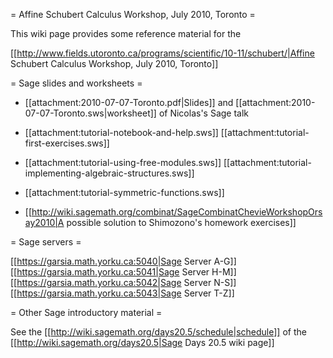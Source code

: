 = Affine Schubert Calculus Workshop, July 2010, Toronto =

This wiki page provides some reference material for the

[[http://www.fields.utoronto.ca/programs/scientific/10-11/schubert/|Affine Schubert Calculus Workshop, July 2010, Toronto]]

= Sage slides and worksheets =

 * [[attachment:2010-07-07-Toronto.pdf|Slides]] and [[attachment:2010-07-07-Toronto.sws|worksheet]] of Nicolas's Sage talk

 * [[attachment:tutorial-notebook-and-help.sws]] [[attachment:tutorial-first-exercises.sws]]

 * [[attachment:tutorial-using-free-modules.sws]] [[attachment:tutorial-implementing-algebraic-structures.sws]]

 * [[attachment:tutorial-symmetric-functions.sws]]

 * [[http://wiki.sagemath.org/combinat/SageCombinatChevieWorkshopOrsay2010|A possible solution to Shimozono's homework exercises]]

= Sage servers =

[[https://garsia.math.yorku.ca:5040|Sage Server A-G]]
[[https://garsia.math.yorku.ca:5041|Sage Server H-M]]
[[https://garsia.math.yorku.ca:5042|Sage Server N-S]]
[[https://garsia.math.yorku.ca:5043|Sage Server T-Z]]

= Other Sage introductory material =

See the [[http://wiki.sagemath.org/days20.5/schedule|schedule]] of the
[[http://wiki.sagemath.org/days20.5|Sage Days 20.5 wiki page]]
